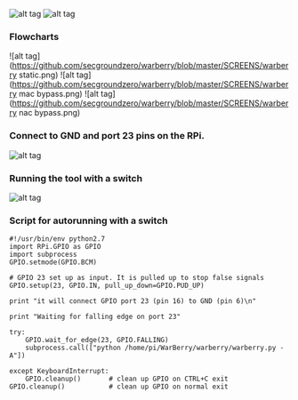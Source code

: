 ![alt tag](https://github.com/secgroundzero/warberry/blob/master/SCREENS/1.png)
![alt tag](https://github.com/secgroundzero/warberry/blob/master/SCREENS/2.png)


### Flowcharts
![alt tag](https://github.com/secgroundzero/warberry/blob/master/SCREENS/warberry static.png)
![alt tag](https://github.com/secgroundzero/warberry/blob/master/SCREENS/warberry mac bypass.png)
![alt tag](https://github.com/secgroundzero/warberry/blob/master/SCREENS/warberry nac bypass.png)



### Connect to GND and port 23 pins on the RPi.
![alt tag](https://github.com/secgroundzero/warberry/blob/master/SCREENS/IMG_2394.JPG)


### Running the tool with a switch
![alt tag](https://github.com/secgroundzero/warberry/blob/master/SCREENS/IMG_2393.JPG)


### Script for autorunning with a switch

```
#!/usr/bin/env python2.7
import RPi.GPIO as GPIO
import subprocess
GPIO.setmode(GPIO.BCM)

# GPIO 23 set up as input. It is pulled up to stop false signals
GPIO.setup(23, GPIO.IN, pull_up_down=GPIO.PUD_UP)

print "it will connect GPIO port 23 (pin 16) to GND (pin 6)\n"

print "Waiting for falling edge on port 23"

try:
    GPIO.wait_for_edge(23, GPIO.FALLING)
    subprocess.call(["python /home/pi/WarBerry/warberry/warberry.py -A"])

except KeyboardInterrupt:
    GPIO.cleanup()       # clean up GPIO on CTRL+C exit
GPIO.cleanup()           # clean up GPIO on normal exit

```

